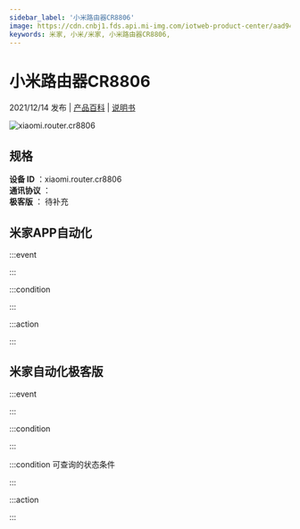 ```yaml
---
sidebar_label: '小米路由器CR8806'
image: https://cdn.cnbj1.fds.api.mi-img.com/iotweb-product-center/aad941256f1c6683d92851e4bcacf36f_1636526832054.png?GalaxyAccessKeyId=AKVGLQWBOVIRQ3XLEW&Expires=9223372036854775807&Signature=zjr62vTtI5BEhCZ6wDddA6iJzQ8=
keywords: 米家, 小米/米家, 小米路由器CR8806, 
---
```

# 小米路由器CR8806

2021/12/14 发布 | [产品百科](https://home.mi.com/webapp/content/baike/product/index.html?model=xiaomi.router.cr8806/) | [说明书](https://home.mi.com/views/introduction.html?model=xiaomi.router.cr8806&region=cn)

![xiaomi.router.cr8806](https://cdn.cnbj1.fds.api.mi-img.com/iotweb-product-center/aad941256f1c6683d92851e4bcacf36f_1636526832054.png?GalaxyAccessKeyId=AKVGLQWBOVIRQ3XLEW&Expires=9223372036854775807&Signature=zjr62vTtI5BEhCZ6wDddA6iJzQ8=)

## 规格  
> 
**设备 ID** ：xiaomi.router.cr8806  
**通讯协议** ：  
**极客版**  ： 待补充 


## 米家APP自动化  

:::event  

:::

:::condition  

:::

:::action   

:::

## 米家自动化极客版  

:::event  

:::

:::condition  

:::

:::condition 可查询的状态条件  

:::

:::action  

:::

        
